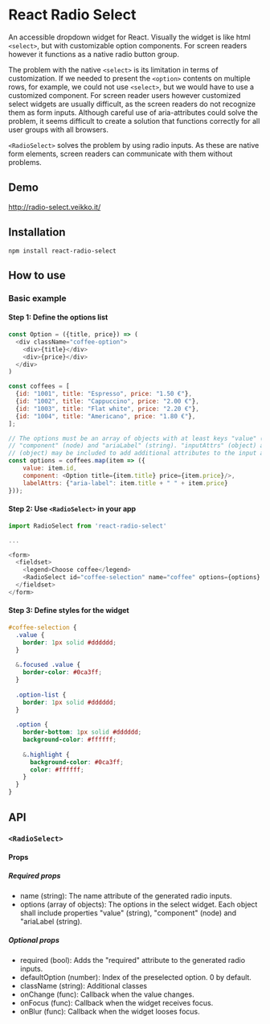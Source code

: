 # React Radio Select

An accessible dropdown widget for React. Visually the widget is like html `<select>`, but with customizable
option components. For screen readers however it functions as a native radio button group.

The problem with the native `<select>` is its limitation in terms of customization. If we needed to present 
the `<option>` contents on multiple rows, for example, we could not use `<select>`, but we would have to use
a customized component. For screen reader users however customized select widgets are usually difficult, as 
the screen readers do not recognize them as form inputs. Although careful use of aria-attributes could solve 
the problem, it seems difficult to create a solution that functions correctly for all user groups with all 
browsers.

`<RadioSelect>` solves the problem by using radio inputs. As these are native form elements, screen readers
can communicate with them without problems.


## Demo
http://radio-select.veikko.it/

## Installation
``` 
npm install react-radio-select  
```

## How to use
### Basic example

#### Step 1: Define the options list
```js
const Option = ({title, price}) => (
  <div className="coffee-option">
    <div>{title}</div>
    <div>{price}</div>
  </div>
)

const coffees = [
  {id: "1001", title: "Espresso", price: "1.50 €"},
  {id: "1002", title: "Cappuccino", price: "2.00 €"},
  {id: "1003", title: "Flat white", price: "2.20 €"},
  {id: "1004", title: "Americano", price: "1.80 €"},
];

// The options must be an array of objects with at least keys "value" (string), 
// "component" (node) and "ariaLabel" (string). "inputAttrs" (object) and "labelAttrs" 
// (object) may be included to add additional attributes to the input and label tags.
const options = coffees.map(item => ({
    value: item.id,
    component: <Option title={item.title} price={item.price}/>,
    labelAttrs: {"aria-label": item.title + " " + item.price}
}));
```

#### Step 2: Use `<RadioSelect>` in your app

```js
import RadioSelect from 'react-radio-select'

...

<form>
  <fieldset>
    <legend>Choose coffee</legend>
    <RadioSelect id="coffee-selection" name="coffee" options={options} />
  </fieldset>
</form>
```

#### Step 3: Define styles for the widget

```scss
#coffee-selection {
  .value {
    border: 1px solid #dddddd;
  }
  
  &.focused .value {
    border-color: #0ca3ff;
  }
  
  .option-list {
    border: 1px solid #dddddd;
  }
  
  .option {
    border-bottom: 1px solid #dddddd;
    background-color: #ffffff;
    
    &.highlight {
      background-color: #0ca3ff;
      color: #ffffff;
    }
  }
}
```

## API

### `<RadioSelect>`

#### Props
##### Required props
- name (string): The name attribute of the generated radio inputs.
- options (array of objects): The options in the select widget. Each object shall include properties "value" (string), "component" (node) and "ariaLabel (string).

##### Optional props
- required (bool): Adds the "required" attribute to the generated radio inputs. 
- defaultOption (number): Index of the preselected option. 0 by default.
- className (string): Additional classes 
- onChange (func): Callback when the value changes.
- onFocus (func): Callback when the widget receives focus.
- onBlur (func): Callback when the widget looses focus.